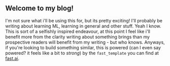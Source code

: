 ## Welcome to my blog! 
I'm not sure what i'll be using this for, but its pretty exciting! I'll probably be writing about learning ML, learning in general and other stuff. Yeah I know.
This is sort of a selfishly inspired endeavour, at this point I feel like i'll benefit more from the clarity writing about something brings than my prospective readers will benefit from my writing - but who knows. Anyways, if you're looking to build something similar, this is powered (can I even say powered? it feels like a bit to *strong*) by the `fast_template` you can find at [fast.ai](fast.ai).



